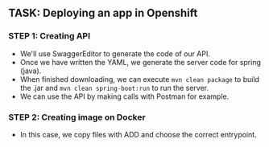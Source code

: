 ## TASK: Deploying an app in Openshift

### STEP 1: Creating API

- We'll use SwaggerEditor to generate the code of our API.
- Once we have written the YAML, we generate the server code for spring (java).
- When finished downloading, we can execute `mvn clean package` to build the .jar and `mvn clean spring-boot:run` to run the server.
- We can use the API by making calls with Postman for example.

### STEP 2: Creating image on Docker
- In this case, we copy files with ADD and choose the correct entrypoint.
